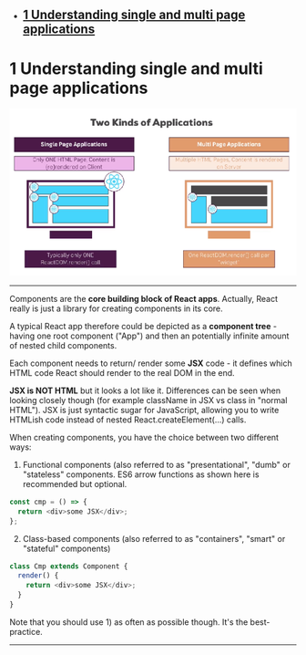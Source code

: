 - ## [1 Understanding single and multi page applications](#1_understanding_single_and_multi_page_applications)

# <a name="1_understanding_single_and_multi_page_applications"></a>1 Understanding single and multi page applications

![single-&-multipage-apps](./images/single-&-multipage-apps.png)

---

Components are the **core building block of React apps**. Actually, React really is just a library for creating components in its core.

A typical React app therefore could be depicted as a **component tree** - having one root component ("App") and then an potentially infinite amount of nested child components.

Each component needs to return/ render some **JSX** code - it defines which HTML code React should render to the real DOM in the end.

**JSX is NOT HTML** but it looks a lot like it. Differences can be seen when looking closely though (for example className in JSX vs class in "normal HTML"). JSX is just syntactic sugar for JavaScript, allowing you to write HTMLish code instead of nested React.createElement(...) calls.

When creating components, you have the choice between two different ways:

1. Functional components (also referred to as "presentational", "dumb" or "stateless" components. ES6 arrow functions as shown here is recommended but optional.

```js
const cmp = () => {
  return <div>some JSX</div>;
};
```

2. Class-based components (also referred to as "containers", "smart" or "stateful" components)

```js
class Cmp extends Component {
  render() {
    return <div>some JSX</div>;
  }
}
```

Note that you should use 1) as often as possible though. It's the best-practice.

---
